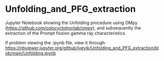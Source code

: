 # Unfolding_and_PFG_extraction

Jupyter Notebook showing the Unfolding procedure using OMpy (https://github.com/oslocyclotronlab/ompy), and subsequently the extraction of the Prompt fission gamma ray characteristics.

If problem viewing the .ipynb file, view it through: https://nbviewer.jupyter.org/github/jvevik/Unfolding_and_PFG_extraction/blob/main/Unfolding.ipynb
